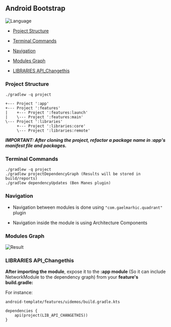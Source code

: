 ## Android Bootstrap

![Language](https://img.shields.io/github/languages/top/cortinico/kotlin-android-template?color=blue&logo=kotlin)


- [Project Structure](#project-structure)

- [Terminal Commands](#terminal-commands)

- [Navigation](#navigation)

- [Modules Graph](#modules-graph)

- [LIBRARIES API_Changethis](#libraries-api_changethis)

### Project Structure

```
./gradlew -q project

+--- Project ':app'
+--- Project ':features'
|    +--- Project ':features:launch'
|    \--- Project ':features:main'
\--- Project ':libraries'
     +--- Project ':libraries:core'
     \--- Project ':libraries:remote'
```

***IMPORTANT: After cloning the project, refactor a package name in :app's manifest file and
packages.***

### Terminal Commands

```
./gradlew -q project
./gradlew projectDependencyGraph (Results will be stored in build/reports)
./gradlew dependencyUpdates (Ben Manes plugin)
```

### Navigation

- Navigation between modules is done using ```"com.gaelmarhic.quadrant"``` plugin

- Navigation inside the module is using Architecture Components

### Modules Graph

![Result](https://i.pinimg.com/originals/8f/0c/bb/8f0cbbbfeb6cce4ad104406af6951589.png)

### LIBRARIES API_Changethis

**After importing the module**, expose it to the **:app module** (So it can include NetworkModule to
the dependency graph) from your **feature's build.gradle:**

For instance:

```
android-template/features/uidemos/build.gradle.kts

dependencies {
    api(project(LIB_API_CHANGETHIS))
}
```
